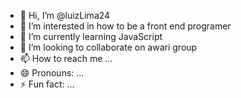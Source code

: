 - 👋 Hi, I’m @luizLima24
- 👀 I’m interested in how to be a front end programer
- 🌱 I’m currently learning JavaScript
- 💞️ I’m looking to collaborate on awari group
- 📫 How to reach me ...
- 😄 Pronouns: ...
- ⚡ Fun fact: ...

<!---
luizLima24/luizLima24 is a ✨ special ✨ repository because its `README.md` (this file) appears on your GitHub profile.
You can click the Preview link to take a look at your changes.
--->
